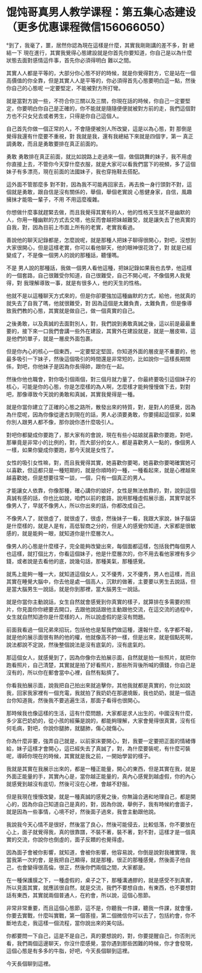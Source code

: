 # 馄饨哥真男人教学课程：第五集心态建设（更多优惠课程微信156066050）

°到了，我毫了，噩，居然你認為現在這樣是什麼，其實我剛剛講的差不多，對 總結一下 現在進行，其實我覺得心態建設就是你首先你要知道，你自己是以為什麼狀態去面對感情這件事，首先你必須得明白 難以之間。

其實人人都是平等的，大部分你心態不好的時候，就是你覺得對方，它是站在一個高價值的你全靠，但是其實人人是平等的，你必須得首先心態要明白這一點，然後你自己的心態呢 一定要堅定，不能被對方所打彎。

就是當對方說一些，不符合你三關以及三關，你現在話的時候，你自己一定要堅定，你要明白你自己是正確的，你不能就是隨隨便便就被對方前的走，我們這個對方也不只女兒去或者男生，只得是你自己這個人。

自己首先你做一個正常的人，不會隨便被別人所改變，這是以為心態，對 那倒是覺得我還有什麼要不重視，對 我就是我，還有我總結下來就是四個字，第一 真正 調勇敢，而且是勇敢要排在真正前面的。

勇敢 勇敢排在真正前面，就比如說路上走過來一個，做個跳舞的妹子，我不用虛 你直接上去，不管你今天穿什麼衣服，就是大家可以看我們當下的視頻，多了這個妹子有多漂亮，現在前面的法國妹子，我也穿拖鞋去搭配。

這外面不管那麼多 對不對，因為我不可能再回家去，再去換一身行頭對不對，這個就是勇敢，跟自信是沒有關係的，舉個，舉個老實說 心態健身家，自信，風趣擁抹才能吸一輩子，不用 不用這麼複雜。

你想做什麼事就趕緊去做，而且我覺得其實有的人，他的性格天生就不是幽默的人，你用一種幽默的方式去交塔，他反而會越把妹越難受，就是讓失去了他真實的自我，對，因為目前上市面上所有的老實，老實我看過。

善說他的聊天記錄都是，怎麼說呢，就是那種人把妹子聊得很開心，對吧，沒想到大家很開心，但是這樣老實，你可以看他聊天，他的眼神很花效了，對 就是已經變成了，不是像一個男人的說的那種話，聽懂嗎。

不是 男人說的那種話，我做一個男人看他這種，把妹記錄如果我也去學，他這樣的一個套路，自己很難受你知道，自己很難受，自己不開心呢，不像個男人我覺得，對 我理解導致一事，就是有很多人，他的天生的性格。

他就不是以這種聊天方式來的，但是你卻要強加這種幽默的方式，給他，他就真的就失去了自我了嗎，他就很難受，對 因為這個是太難負責，太難負責，但是像導致我們教的心態，其實就是做自己，做一個真實的自己。

之後勇敢，以及真誠的去面對別人，對，我們說到勇敢真誠之後，這以前是最最重要的，接下來一口我們會講一些外在建設，其實外在建設就是，就是一層皮嘛，這是他們的單子，就是一層皮外面包裹。

但是你內心的核心一個東西，一定要堅定堅固，你知道外面的層皮是不重要的，他最多吸引一下妹子，然後這個吸引的時間還是非常短的，比如說你一這樣長期關係，對吧，你他妹子是因為你長得帥，跟你在一起。

然後你他也職會，對你吸引個兩個，對三個月就力量了，你最終要吸引這個妹子的核心，可能是你的心態，你是怎麼樣的為人啊，怎麼樣才能夠慢慢做下去，對對吧，那像導致今天說的勇敢和真誠，其實我覺得是一種。

就是你當你建立了正確的心態之路所，散發出來的特質，對，是對人的感覺，因為為什麼呢，因為你像從邊古到現在的話，男人必須要勇敢，你要揚起這個家，如果你別人跟男人都不像，那你說你憑什麼吸引人。

對吧你都變成你要跑了，那大家有的會說，現在有些小姑娘就喜歡你要跑，對吧，那畢竟是非常小的比例的，對，而大部分的女人，都是喜歡男人一點的，像個男人一樣，如果你變成你要跑，那今天就是女性了。

女性的吸引女性嘛，對，而且我覺得其實，她喜歡你要喝，她喜歡你要喝確實她可以喜歡，但這都只是一種短期的，就是你順時的一種，一種看起來，就是心裡越來越喜歡她，但是想要往常一談，一個，只有一個真正的男人。

才能讓女人依靠，你像那種，確心講你的娘好，女性是無法依靠的，對，說到這個真誠有感的話，你也比如說，咱們以前的套路，說用那種虛假展示面，其實早就不像男人了，早就不像男人，所以你出來的話，你都改成自己。

不像男人了，就很虛了，就很虛了，很虛，然後妹子一看，我跟大家說，妹子腦袋是什麼樣的，就是人是有，高低智商之分的，但是人的感覺你知道，大家都是很敏感的，就是能夠一眼，就知道你是什麼層次人。

像男人的心態是什麼樣子，完全能夠改變出來，每個面都這樣，包括我們每個男人也這樣，就打個比方，你看這個妹子，他是什麼層次的，你不用去看他家裡有多少錢，或者說是去看他的底，說幾句話，那種美氣，那種感覺。

就馬上能夠一種一大，就知道這個女人，又不優秀，又不優秀，男人也這樣，而且其實在睡覺大腦中，你去他是處一個高人，沉默的做著，主要要以男生去說話，但是當大腦男生一說話，就是你到那裡，當大腦男生一說話。

就是你當你主動說話，女生自然就會感覺到你真實的樣子，就算排在多需要的照片，你見面你你總要去開口，去跟他說話跟他主動跟他交流，在這交流的過程中，女生就自然知道你是什麼樣的人，所以說虛假的是沒有問題。

前面我看過一個兄弟來招玩，包括他也是幫我們做這種，還報什麼，名字都不報，就是他的展示面很有熱的他的權，他就像高不帥一樣，但是出來，就是個點死啊，說法都說不定說，然後整個說法是沒有底氣的，沒有底氣的。

那這個女人，就感覺到了，因為你像你去拍展示面，自然就是拍一些照片，就把你跑看照片，自己清楚，其實就是拍了好看照片，那些所背後所喊的價錢，你自己是沒有的，所以你在郵會當中心裡，自然有點擠了。

你看我拍展示面，說我把自己拍出來就追擊你，其他我就都是真實的，你比如說我，回家我家裡有一個充電，我就拍了我奶奶在那邊燒飯，我也奶奶，就是一個造台你知道我，然後我不要逃遍生活，那面子看得也很開心。

那時候我也像這樣的生活，這有什麼問題，大家都是求人出生的，中國沒有什麼，多少富巴奶奶的，從小孩的經藥是說的，都能夠理解，大家會覺得很真實，沒有任何毛病，對吧，你說你腿肺，就腿肺，傷心就傷心。

你為什麼非要，強弄自己就是，以前家床要開心，對，我要一定要把正面的情緒傳給，妹子這樣才會開心，這已經失去了真誠了，對，為什麼要裝呢，有什麼可裝呢，導師你現在的時候，其實就是我之前，一開始學習的樣子。

我就是其實在我展示出來的，都是一種正能量，開心的東西，但是其實在我，就是外面正能量的手，其實內心是，當你越正能量的，真內心感覺到越虛假，你的內心就感覺到越沒有底切，然後可沒在心裡，會越不舒服。

但是我現在慢慢改變，就是一種真誠的感覺之後，你無論合適和地理自己，都是開心的，因為你自己知道自己是真的，對，因為你說，舉例子，我有時候約會面子，就是因為一些事情，心境不好，然後面子過來，我會主動跟他說。

我說我今天心情不是很好，然後當了良心，然後可能侵去，比較低落，你不要放在心上，面子就覺得我，真的很靠譜，不裝不著，裝不著，對不對，這樣才是一個真實的交流，你說你也倒虛的，面子反饋的也覺得虛。

因為面子會被你影響，就知道，會被你影響，他容易說，你倒是說對我確實理，我當我第一次約會，是我把自己顯得，就是那種，很正的那種感覺，然後面子他自己，也會變得很高倫，很正，然後你們兩個之間，大家都是。

在一種保護膜之下，一種虛假的，桌子之下，那種溝通膠的，就是感受不到真實，所以見面其實，就應該很自然，就是交流，我們不要想自由，有東西，也不要想對話有東西，其實就兩個普通人，在約會，所以說，這個心態節。

非常非常重要，而且這個心態節，這不是，你聽我一件課，聽我一件課，就會懂，你要去實戰，什麼叫實戰，第一個答擅，第二個微信你可以去了，包括約會，你不斷地去走，我這樣一個流程，當你說出來的美句話。

你都要問一下自己，這是不是自己，真的要想說的，對，你要提醒自己，你否則光看，我們兩個這邊聊天，你沒什麼感覺，當你遇到那些困難的時候，你才會發現，這個心態是有多多的牛脂，好吧，今天長個聊到這裡。

今天長個聊到這裡。